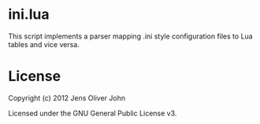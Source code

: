 # ini.lua
This script implements a parser mapping .ini style configuration files to Lua
tables and vice versa.

# License
Copyright (c) 2012 Jens Oliver John

Licensed under the GNU General Public License v3.

